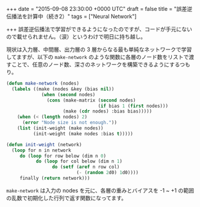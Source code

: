
+++
date = "2015-09-08 23:30:00 +0000 UTC"
draft = false
title = "誤差逆伝播法を計算中（続き2）"
tags = ["Neural Network"]

+++
誤差逆伝播法で学習ができるようになったのですが、コードが手元にないので載せられません。（涙）というわけで明日に持ち越し。

現状は入力層、中間層、出力層の 3 層からなる最も単純なネットワークで学習してますが、以下の <code>make-network</code> のような関数に各層のノード数をリストで渡すことで、任意のノード数、深さのネットワークを構築できるようにするつもり。

```lisp
(defun make-network (nodes)
  (labels ((make (nodes &key (bias nil))
             (when (second nodes)
               (cons (make-matrix (second nodes)
                                  (if bias 1 (first nodes)))
                     (make (cdr nodes) :bias bias)))))
    (when (< (length nodes) 2)
      (error "Node size is not enough."))
    (list (init-weight (make nodes))
          (init-weight (make nodes :bias t)))))

(defun init-weight (network)
  (loop for n in network
     do (loop for row below (dim n 0)
           do (loop for col below (dim n 1)
                 do (setf (aref n row col)
                          (- (random 2d0) 1d0))))
     finally (return network)))

```


<code>make-network</code> は入力の nodes を元に、各層の重みとバイアスを -1 ~ +1 の範囲の乱数で初期化した行列で返す関数になってます。


